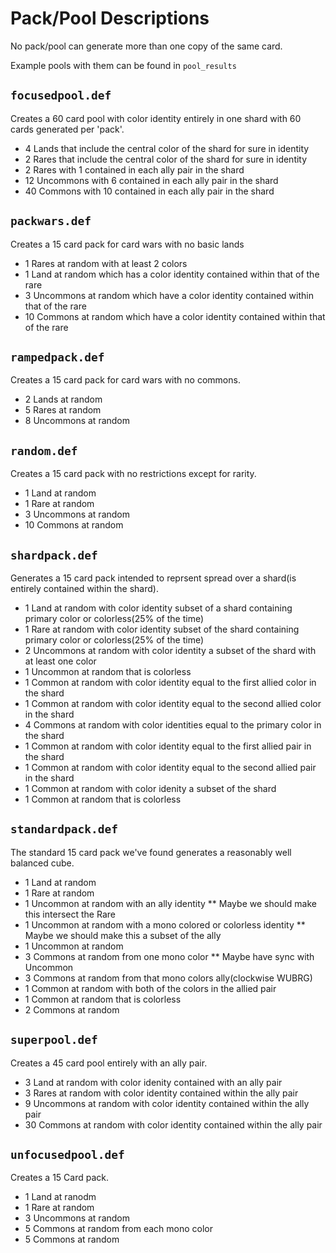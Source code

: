 # Pack/Pool Descriptions
No pack/pool can generate more than one copy of the same card.

Example pools with them can be found in `pool_results`

## `focusedpool.def`
Creates a 60 card pool with color identity entirely in one shard with 60 cards generated per 'pack'.
* 4 Lands that include the central color of the shard for sure in identity
* 2 Rares that include the central color of the shard for sure in identity
* 2 Rares with 1 contained in each ally pair in the shard
* 12 Uncommons with 6 contained in each ally pair in the shard
* 40 Commons with 10 contained in each ally pair in the shard

## `packwars.def`
Creates a 15 card pack for card wars with no basic lands
* 1 Rares at random with at least 2 colors
* 1 Land at random which has a color identity contained within that of the rare
* 3 Uncommons at random which have a color identity contained within that of the rare
* 10 Commons at random which have a color identity contained within that of the rare

## `rampedpack.def`
Creates a 15 card pack for card wars with no commons.
* 2 Lands at random
* 5 Rares at random
* 8 Uncommons at random

## `random.def`
Creates a 15 card pack with no restrictions except for rarity.
* 1 Land at random
* 1 Rare at random
* 3 Uncommons at random
* 10 Commons at random

## `shardpack.def`
Generates a 15 card pack intended to reprsent spread over a shard(is entirely contained within the shard).
* 1 Land at random with color identity subset of a shard containing primary color or colorless(25% of the time)
* 1 Rare at random with color identity subset of the shard containing primary color or colorless(25% of the time)
* 2 Uncommons at random with color identity a subset of the shard with at least one color
* 1 Uncommon at random that is colorless
* 1 Common at random with color identity equal to the first allied color in the shard
* 1 Common at random with color identity equal to the second allied color in the shard
* 4 Commons at random with color identities equal to the primary color in the shard
* 1 Common at random with color identity equal to the first allied pair in the shard
* 1 Common at random with color identity equal to the second allied pair in the shard
* 1 Common at random with color idenity a subset of the shard
* 1 Common at random that is colorless

## `standardpack.def`
The standard 15 card pack we've found generates a reasonably well balanced cube.
* 1 Land at random
* 1 Rare at random
* 1 Uncommon at random with an ally identity
** Maybe we should make this intersect the Rare
* 1 Uncommon at random with a mono colored or colorless identity
** Maybe we should make this a subset of the ally
* 1 Uncommon at random
* 3 Commons at random from one mono color
** Maybe have sync with Uncommon
* 3 Commons at random from that mono colors ally(clockwise WUBRG)
* 1 Common at random with both of the colors in the allied pair
* 1 Common at random that is colorless
* 2 Commons at random

## `superpool.def`
Creates a 45 card pool entirely with an ally pair.
* 3 Land at random with color idenity contained with an ally pair
* 3 Rares at random with color identity contained within the ally pair
* 9 Uncommons at random with color identity contained within the ally pair
* 30 Commons at random with color identity contained within the ally pair

## `unfocusedpool.def`
Creates a 15 Card pack.
* 1 Land at ranodm
* 1 Rare at random
* 3 Uncommons at random
* 5 Commons at random from each mono color
* 5 Commons at random
